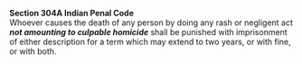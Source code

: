 **Section 304A Indian Penal Code**</br>
Whoever causes the death of any person by doing any rash or negligent act ***not amounting to culpable homicide*** shall be punished with imprisonment of either description for a term which may extend to two years, or with fine, or with both.

